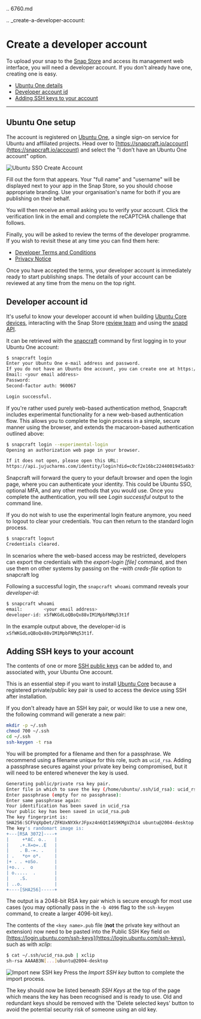 .. 6760.md

.. _create-a-developer-account:

# Create a developer account

To upload your snap to the [Snap Store](https://snapcraft.io/store) and access its management web interface, you will need a developer account. If you don't already have one, creating one is easy.

- [Ubuntu One details](#heading--setup)
- [Developer account id](#heading--developer-id)
- [Adding SSH keys to your account](#heading--ssh-keys)

---

<h2 id='heading--details'>Ubuntu One setup</h2>

The account is registered on [Ubuntu One](https://login.ubuntu.com/), a single sign-on service for Ubuntu and affiliated projects. Head over to [https://snapcraft.io/account](https://snapcraft.io/account) and select the "I don’t have an Ubuntu One account" option.

![Ubuntu SSO Create Account](https://assets.ubuntu.com/v1/d7966a51-sso-01.png)

Fill out the form that appears. Your "full name" and "username" will be displayed next to your app in the Snap Store, so you should choose appropriate branding. Use your organisation's name for both if you are publishing on their behalf.

You will then receive an email asking you to verify your account. Click the verification link in the email and complete the reCAPTCHA challenge that follows.

Finally, you will be asked to review the terms of the developer programme. If you wish to revisit these at any time you can find them here:

* [Developer Terms and Conditions](https://www.ubuntu.com/legal/terms-and-policies/developer-terms-and-conditions)
* [Privacy Notice](https://www.ubuntu.com/legal/dataprivacy/snap-store)

Once you have accepted the terms, your developer account is immediately ready to start publishing snaps. The details of your account can be reviewed at any time from the menu on the top right.

<h2 id='heading--developer-id'>Developer account id</h2>

It's useful to know your developer account id when building [Ubuntu Core devices](https://ubuntu.com/core/docs/system-user),  interacting with the  Snap Store [review team](https://forum.snapcraft.io/c/store-requests/19) and using the [snapd API](https://snapcraft.io/docs/snapd-rest-api).

It can be retrieved with the [snapcraft](snapcraft-overview.md) command by first logging in to your Ubuntu One account:

```bash
$ snapcraft login
Enter your Ubuntu One e-mail address and password.
If you do not have an Ubuntu One account, you can create one at https://snapcraft.io/account
Email: <your email address>
Password:
Second-factor auth: 960067

Login successful.
```

If you're rather used purely web-based authentication method, Snapcraft includes experimental functionality for a new web-based authentication flow. This allows you to complete the login process in a simple, secure manner using the browser, and extends the macaroon-based authentication outlined above:

```bash
$ snapcraft login --experimental-login
Opening an authorization web page in your browser.

If it does not open, please open this URL:
https://api.jujucharms.com/identity/login?did=c0cf2e16bc2244001945a6b3fe6d56c4e35a8401a3678ecff9fce89ef6cd2583
```

Snapcraft will forward the query to your default browser and open the login page, where you can authenticate your identity. This could be Ubuntu SSO, optional MFA, and any other methods that you would use. Once you complete the authentication, you will see _Login successful_  output to the command line.

If you do not wish to use the experimental login feature anymore, you  need to logout to clear your credentials. You can then return to the standard login process.

```bash
$ snapcraft logout
Credentials cleared.
```

In scenarios where the web-based access may be restricted, developers can export the credentials with the *export-login [file]* command, and then use them on other systems by passing on the *–with creds-file* option to snapcraft log

Following a successful login, the `snapcraft whoami` command reveals your _developer-id_:

```bash
$ snapcraft whoami
email:        <your email address>
developer-id: xSfWKGdLoQBoQx88vIM1MpbFNMq53t1f
```

In the example output above, the developer-id is `xSfWKGdLoQBoQx88vIM1MpbFNMq53t1f`.

<h2 id='heading--ssh-keys'>Adding SSH keys to your account</h2>

The contents of one or more [SSH public keys](https://help.ubuntu.com/community/SSH/OpenSSH/Keys) can be added to, and associated with, your Ubuntu One account.

This is an essential step if you want to install [Ubuntu Core](https://ubuntu.com/core/docs) because a registered private/public key pair is used to access the device using SSH after installation.

If you don't already have an SSH key pair, or would like to use a new one, the following command will generate a new pair:

```bash
mkdir -p ~/.ssh
chmod 700 ~/.ssh
cd ~/.ssh
ssh-keygen -t rsa
```

You will be prompted for a filename and then for a passphrase. We recommend using a filename unique for this role, such as `ucid_rsa`. Adding a passphrase secures against your private key being compromised, but it will need to be entered whenever the key is used.

```bash
Generating public/private rsa key pair.
Enter file in which to save the key (/home/ubuntu/.ssh/id_rsa): ucid_rsa
Enter passphrase (empty for no passphrase):
Enter same passphrase again:
Your identification has been saved in ucid_rsa
Your public key has been saved in ucid_rsa.pub
The key fingerprint is:
SHA256:SCFVqXpDet/ZFKUxNYXkrJFpxz4n6QtI4S9KMgVZh14 ubuntu@2004-desktop
The key's randomart image is:
+---[RSA 3072]----+
|     +*AC. o..   |
|    .+.X=o=..E   |
|    . B.-=. .    |
| .   *o+ o*.     |
|+ . . +oSo.      |
|+o.. .  o        |
| o.....  .       |
|    .S.          |
| ..o.            |
+----[SHA256]-----+

```

The output is a 2048-bit RSA key pair  which is secure enough for most use cases (you may optionally pass in the `-b 4096` flag to the `ssh-keygen` command, to create a larger 4096-bit key).

The contents of the `<key name>.pub` file (**not** the private key without an extension) now need to be pasted into the Public SSH Key field on [https://login.ubuntu.com/ssh-keys](https://login.ubuntu.com/ssh-keys), such as with _xclip_:

```bash
$ cat ~/.ssh/ucid_rsa.pub | xclip
sh-rsa AAAAB3N[...]ubuntu@2004-desktop
```

![Import new SSH key](https://assets.ubuntu.com/v1/611268cf-sso-02.png)
Press the _Import SSH key_ button to complete the import process.

The key should now be listed beneath _SSH Keys_ at the top of the page which means the key has been recognised and is ready to use. Old and redundant keys should be removed with the 'Delete selected keys' button to avoid the potential security risk of someone using an old key.